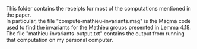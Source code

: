 This folder contains the receipts for most of the computations mentioned in the paper.  
In particular, the file "compute-mathieu-invariants.mag" is the Magma code used to find the invariants for the Mathieu groups presented in Lemma 4.18.
The file "mathieu-invariants-output.txt" contains the output from running that computation on my personal computer.
